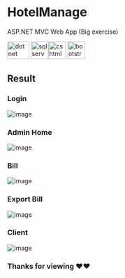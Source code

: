 # HotelManage
ASP.NET MVC Web App (Big exercise)

<img src="https://www.vectorlogo.zone/logos/dotnet/dotnet-vertical.svg" alt="dot net" width="50" height="40"/> <img src="https://www.svgrepo.com/show/303229/microsoft-sql-server-logo.svg" alt="sql server" width="40" height="40"/><img src="https://github.com/PhatNguyen2k2/HotelManage/assets/72639627/22ebc5ac-3812-40a3-99bf-0f24e81048e5)" alt="cshtml" width="40" height="40"/> <img src="https://www.vectorlogo.zone/logos/getbootstrap/getbootstrap-icon.svg" alt="bootstrap" width="40" height="40"/>

## Result
### Login
![image](https://github.com/PhatNguyen2k2/HotelManage/assets/72639627/133be7b9-cb21-483e-ad49-a7c64c9bfd9b)
### Admin Home
![image](https://github.com/PhatNguyen2k2/HotelManage/assets/72639627/550aa117-f7de-4b48-9059-498996766ec6)
### Bill
![image](https://github.com/PhatNguyen2k2/HotelManage/assets/72639627/a5a5435c-101c-4987-8ba6-a438e59ddf6b)
### Export Bill
![image](https://github.com/PhatNguyen2k2/HotelManage/assets/72639627/77a8a092-25aa-49ac-919e-5004dd5e0f70)
### Client
![image](https://github.com/PhatNguyen2k2/HotelManage/assets/72639627/2956c0bd-a388-4a74-834a-a5f0cc9b11af)
### Thanks for viewing ❤❤
